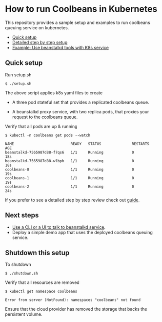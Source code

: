 How to run Coolbeans in Kubernetes
==================================

This repository provides a sample setup and examples to run coolbeans queuing service on kubernetes.

- [Quick setup](#quick-setup)
- [Detailed step by step setup](doc/Guide.md)
- [Example: Use beanstalkd tools with K8s service](doc/Example_cli.md)


Quick setup
-----------

Run setup.sh 

    $ ./setup.sh

The above script applies k8s yaml files to create

- A three pod stateful set that provides a replicated coolbeans queue.

- A beanstalkd proxy service, with two replica pods, that proxies your request to the coolbeans queue.

Verify that all pods are up & running

    $ kubectl -n coolbeans get pods --watch

    NAME                          READY   STATUS              RESTARTS   AGE
    beanstalkd-7565987d88-f7qs6   1/1     Running             0          18s
    beanstalkd-7565987d88-wlbpb   1/1     Running             0          18s
    coolbeans-0                   1/1     Running             0          19s
    coolbeans-1                   1/1     Running             0          19s
    coolbeans-2                   1/1     Running             0          24s


If you prefer to see a detailed step by step review check out [guide]((doc/Guide.md)).

Next steps
----------

- [Use a CLI or a UI to talk to beanstalkd service](doc/Example_cli.md).
- Deploy a simple demo app that uses the deployed coolbeans queuing service.

Shutdown this setup
-------------------

To shutdown 

    $ ./shutdown.sh

Verify that all resources are removed

    $ kubectl get namespace coolbeans

    Error from server (NotFound): namespaces "coolbeans" not found

Ensure that the cloud provider has removed the storage that backs the persistent volume.